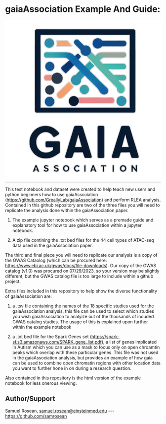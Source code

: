 # gaiaAssociation Example And Guide:

![alt text](https://github.com/samrosean/images/blob/main/logo_with_border_transparent.png)

****

This test notebook and dataset were created to help teach new users and python beginners how to use gaiaAsscoiation (https://github.com/GreallyLab/gaiaAssociation) and perform RLEA analysis. Contained in this github repository are two of the three files you will need to replicate the analysis done within the gaiaAssociation paper.

1. The example jupyter notebook which serves as a premade guide and explanatory tool for how to use gaiaAssociation within a jupyter notebook.

2. A zip file contining the .txt bed files for the 44 cell types of ATAC-seq data used in the gaiaAssociation paper.

The third and final piece you will need to replicate our analysis is a copy of the GWAS Cataolog (which can be procured here: https://www.ebi.ac.uk/gwas/docs/file-downloads). Our copy of the GWAS catalog (v1.0) was procured on 07/29/2023, so your version may be slightly different, but the GWAS catalog file is too large to include within a github project.



Extra files included in this repository to help show the diverse functionality of gaiaAssociation are:

1. a .tsv file containing the names of the 18 specific studies used for the gaiaAssociation analysis, this file can be used to select which studies you wish gaiaAssociation to analyize out of the thousands of incuded GWAS catalog studies. The usage of this is explained upon further within the example notebook

2. a .txt bed file for the Spark Genes set (https://spark-sf.s3.amazonaws.com/SPARK_gene_list.pdf), a list of genes implicated in Autism which you can use as a mask to focus only on open chroamtin peaks which overlap with these particular genes. This file was not used in the gaiaAssociation analysis, but provides an example of how gaia can be used to combine open chromatin regions with other location data you want to further hone in on during a research question.

Also contained in this repository is the html version of the example notebook for less onerous viewing. 

## Author/Support

Samuel Rosean, samuel.rosean@einsteinmed.edu --- https://github.com/samrosean
